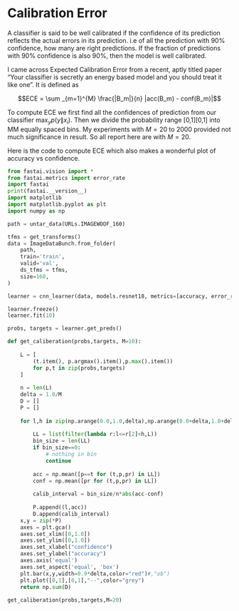 # Calibration Error


A classifier is said to be well calibrated if the confidence of its prediction reflects the actual errors in its prediction. i.e of all the prediction with 90% confidence, how many are right predictions. If the fraction of predictions with 90% confidence is also 90%, then the model is well calibrated.

I came across Expected Calibration Error from a recent, aptly titled paper “Your classifier is secretly an energy based model and you should treat it like one”. It is defined as


$$ECE = \sum _{m=1}^{M} \frac{|B_m|}{n} |acc(B_m) - conf(B_m)|$$

To compute ECE we first find all the confidences of prediction from our classifier $\max_y p(y\|x_i)$. Then we divide the probability range [0,1][0,1] into MM equally spaced bins. My experiments with $M=20$ to $2000$ provided not much significance in result. So all report here are with $M=20$.

Here is the code to compute ECE which also makes a wonderful plot of accuracy vs confidence.


```python
from fastai.vision import *
from fastai.metrics import error_rate
import fastai
print(fastai.__version__)
import matplotlib
import matplotlib.pyplot as plt
import numpy as np

path = untar_data(URLs.IMAGEWOOF_160)

tfms = get_transforms()
data = ImageDataBunch.from_folder(
    path,
    train='train',
    valid='val', 
    ds_tfms = tfms,
    size=160,
)

learner = cnn_learner(data, models.resnet18, metrics=[accuracy, error_rate],)

learner.freeze()
learner.fit(10)

probs, targets = learner.get_preds()

def get_caliberation(probs,targets, M=10):
    
    L = [
        (t.item(), p.argmax().item(),p.max().item())
        for p,t in zip(probs,targets)
    ]
    
    n = len(L)
    delta = 1.0/M
    D = []
    P = []
    
    for l,h in zip(np.arange(0.0,1.0,delta),np.arange(0.0+delta,1.0+delta,delta)):
        
        LL = list(filter(lambda r:l<=r[2]<h,L))
        bin_size = len(LL)
        if bin_size==0:
            # nothing in bin
            continue
            
        acc = np.mean([p==t for (t,p,pr) in LL])
        conf = np.mean([pr for (t,p,pr) in LL])
        
        calib_interval = bin_size/n*abs(acc-conf)
        
        P.append((l,acc))
        D.append(calib_interval)
    x,y = zip(*P)
    axes = plt.gca()
    axes.set_xlim([0,1.0])
    axes.set_ylim([0,1.0])
    axes.set_xlabel("confidence")
    axes.set_ylabel("accuracy")
    axes.axis('equal')
    axes.set_aspect('equal', 'box')
    plt.bar(x,y,width=0.9*delta,color="red")#,"ob")
    plt.plot([0,1],[0,1],"--",color="grey")
    return np.sum(D)
    
get_caliberation(probs,targets,M=20)
```
